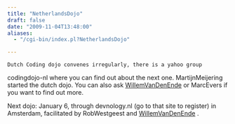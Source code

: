 ```yaml
---
title: "NetherlandsDojo"
draft: false
date: "2009-11-04T13:48:00"
aliases:
  - "/cgi-bin/index.pl?NetherlandsDojo"

---
```

    Dutch Coding dojo convenes irregularly, there is a yahoo group
codingdojo-nl where you can find out about the next one.
MartijnMeijering started the dutch dojo. You can also ask
[WillemVanDenEnde](/people/WillemVanDenEnde) or MarcEvers if you want to
find out more.

Next dojo: January 6, through devnology.nl (go to that site to register)
in Amsterdam, facilitated by RobWestgeest and
[WillemVanDenEnde](/people/WillemVanDenEnde) .
